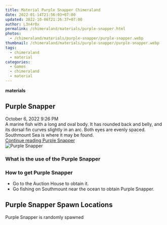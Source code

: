 ```yaml
---
title: Material Purple Snapper Chimeraland
date: 2022-01-14T21:56:03+07:00
updated: 2022-10-06T21:26:37+07:00
author: L3n4r0x
permalink: /chimeraland/materials/purple-snapper.html
photos:
  - /chimeraland/materials/purple-snapper/purple-snapper.webp
thumbnail: /chimeraland/materials/purple-snapper/purple-snapper.webp
tags:
  - chimeraland
  - material
categories:
  - Games
  - chimeraland
  - material
---
```


<link
  rel="stylesheet"
  href="https://rawcdn.githack.com/dimaslanjaka/Web-Manajemen/870a349/css/bootstrap-5-3-0-alpha3-wrapper.css"
/>
<section id="bootstrap-wrapper">
  <div data-bs-theme="dark">
    <div
      class="row g-0 border rounded overflow-hidden flex-md-row mb-4 shadow-sm position-relative bg-dark text-light"
    >
      <div class="col p-4 d-flex flex-column position-static">
        <strong class="d-inline-block mb-2 text-success">materials</strong>
        <h2 class="mb-0">Purple Snapper</h2>
        <div class="mb-1 text-muted">October 6, 2022 9:26 PM</div>
        <div class="mb-2 border p-1">
          A marine fish with a long and oval body. It has rounded back and
          belly, and its dorsal fin curves slightly in an arc. Both eyes are
          evenly spaced. Southmount Sea is where it may be found.
        </div>
        <a
          href="/chimeraland/materials/purple-snapper.html"
          class="stretched-link d-none text-primary"
          >Continue reading Purple Snapper</a
        >
      </div>
      <div class="col-auto d-none d-md-block d-lg-block">
        <img
          src="https://www.webmanajemen.com/chimeraland/materials/purple-snapper/purple-snapper.webp"
          alt="Purple Snapper"
        />
      </div>
    </div>
    <div class="row">
      <div class="col-lg-6 col-12 mb-2">
        <div class="card">
          <div class="card-body">
            <h3 class="card-title">What is the use of the Purple Snapper</h3>
            <div class="card-text"><ul></ul></div>
          </div>
        </div>
      </div>
      <div class="col-lg-6 col-12 mb-2">
        <div class="card">
          <div class="card-body">
            <h3 class="card-title">How to get Purple Snapper</h3>
            <div class="card-text">
              <ul>
                <li>Go to the Auction House to obtain it.</li>
                <li>
                  Go fishing on Southmount near the ocean to obtain Purple
                  Snapper.
                </li>
              </ul>
            </div>
          </div>
        </div>
      </div>
      <div class="col-12 mb-2">
        <h2>Purple Snapper Spawn Locations</h2>
        <p>Purple Snapper is randomly spawned</p>
      </div>
    </div>
  </div>
</section>